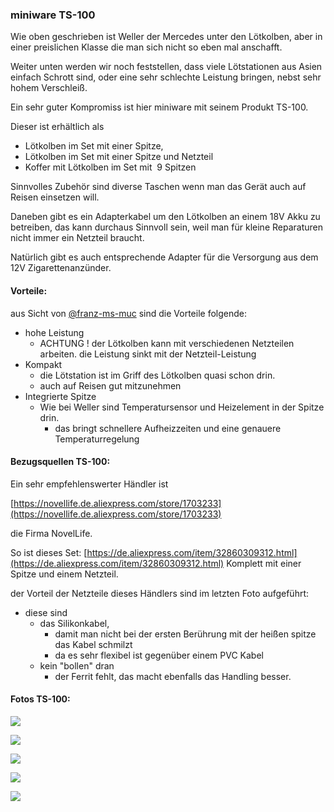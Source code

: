 ### miniware TS-100

Wie oben geschrieben ist Weller der Mercedes unter den Lötkolben, aber in einer preislichen Klasse die man sich nicht so eben mal anschafft. 

Weiter unten werden wir noch feststellen, dass viele Lötstationen aus Asien einfach Schrott sind, oder eine sehr schlechte Leistung bringen, nebst sehr hohem Verschleiß. 

Ein sehr guter Kompromiss ist hier miniware mit seinem Produkt TS-100.

Dieser ist erhältlich als 

*   Lötkolben im Set mit einer Spitze, 
*   Lötkolben im Set mit einer Spitze und Netzteil
*   Koffer mit Lötkolben im Set mit  9 Spitzen

Sinnvolles Zubehör sind diverse Taschen wenn man das Gerät auch auf Reisen einsetzen will. 

Daneben gibt es ein Adapterkabel um den Lötkolben an einem 18V Akku zu betreiben, das kann durchaus Sinnvoll sein, weil man für kleine Reparaturen nicht immer ein Netzteil braucht. 

Natürlich gibt es auch entsprechende Adapter für die Versorgung aus dem 12V Zigarettenanzünder. 

#### Vorteile:

aus Sicht von [@franz-ms-muc](https://github.com/franz-ms-muc) sind die Vorteile folgende:

*   hohe Leistung
    *   ACHTUNG ! der Lötkolben kann mit verschiedenen Netzteilen arbeiten. die Leistung sinkt mit der Netzteil-Leistung
*   Kompakt
    *   die Lötstation ist im Griff des Lötkolben quasi schon drin. 
    *   auch auf Reisen gut mitzunehmen
*   Integrierte Spitze
    *   Wie bei Weller sind Temperatursensor und Heizelement in der Spitze drin.
        *   das bringt schnellere Aufheizzeiten und eine genauere Temperaturregelung

#### Bezugsquellen TS-100:

Ein sehr empfehlenswerter Händler ist 

[https://novellife.de.aliexpress.com/store/1703233](https://novellife.de.aliexpress.com/store/1703233)

die Firma NovelLife.

So ist dieses Set: [https://de.aliexpress.com/item/32860309312.html](https://de.aliexpress.com/item/32860309312.html) Komplett mit einer Spitze und einem Netzteil.

der Vorteil der Netzteile dieses Händlers sind im letzten Foto aufgeführt:

*   diese sind 
    *   das Silikonkabel, 
        *   damit man nicht bei der ersten Berührung mit der heißen spitze das Kabel schmilzt
        *   da es sehr flexibel ist gegenüber einem PVC Kabel
    *   kein "bollen" dran 
        *   der Ferrit fehlt, das macht ebenfalls das Handling besser.

#### Fotos TS-100:

![](https://user-images.githubusercontent.com/69573151/201530997-fb8ae182-2245-485a-b5a7-53b1eca374cc.jpg)

![](https://user-images.githubusercontent.com/69573151/201531064-f1b81047-bc0c-46c6-ad85-0ffda750196c.jpg)

![](https://user-images.githubusercontent.com/69573151/201531418-e8dab91d-9404-46ff-b7af-ba18474aff39.jpg)

![](https://user-images.githubusercontent.com/69573151/201531941-fcf41208-5243-47ff-919b-2289ab0519b1.jpg)

![](https://user-images.githubusercontent.com/69573151/201531978-20a6ff47-d9ae-4660-bd2a-5dfdeec1358c.jpg)
